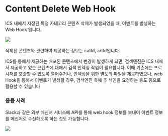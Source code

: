 # Content Delete Web Hook

ICS 내에서 지정된 특정 카테고리 콘텐츠 삭제가 발생되었을 때, 이벤트를 발생하는 Web Hook 입니다.

![](<../../.gitbook/assets/스크린샷 2021-11-11 오후 3.52.04.png>)

삭제된 콘텐츠와 관련하여 제공하는 정보는 catId, artId입니다.

ICS를 통해서 제공하는 배포된 콘텐츠에서 변경이 발생하게 되면, 검색엔진은 ICS 내에서 제공하고 있는 콘텐츠에 대해서 검색 인덱싱 작업이 필요합니다. 이때 기존에는 프로시저를 호출할 수 있도록 열어주거나, 인덱싱을 위한 별도의 파일을 제공하였으나, web Hook을 통해서 이벤트가 발생할 경우, 검색엔진 측에 추 색인을 요청하는 용도 등으로 활용할 수 있습니다

### 응용 사례

Slack과 같은 외부 메신져 서비스에 API를 통해 web hook 정보를 보내어 이벤트 정보를 메신저로 수신하도록 하는 것도 가능합니다.

![](<../../.gitbook/assets/스크린샷 2021-11-11 오후 3.56.13.png>)
